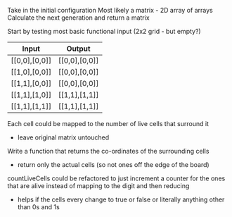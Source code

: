 Take in the initial configuration
Most likely a matrix - 2D array of arrays
Calculate the next generation and return a matrix

Start by testing most basic functional input
(2x2 grid - but empty?)

| Input         | Output        |
| ------------- | ------------- |
| [[0,0],[0,0]] | [[0,0],[0,0]] |
| [[1,0],[0,0]] | [[0,0],[0,0]] |
| [[1,1],[0,0]] | [[0,0],[0,0]] |
| [[1,1],[1,0]] | [[1,1],[1,1]] |
| [[1,1],[1,1]] | [[1,1],[1,1]] |

Each cell could be mapped to the number of live cells that surround it

- leave original matrix untouched

Write a function that returns the co-ordinates of the surrounding cells

- return only the actual cells (so not ones off the edge of the board)

countLiveCells could be refactored to just increment a counter for the ones that are alive instead of mapping to the digit and then reducing

- helps if the cells every change to true or false or literally anything other than 0s and 1s
